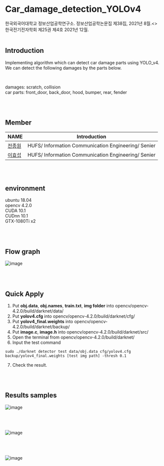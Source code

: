 # Car_damage_detection_YOLOv4 
한국외국어대학교 정보산업공학연구소. 정보산업공학논문집 제38집, 2021년 8월.<>
한국전기전자학회 제25권 제4호 2021년 12월.
<br/>
<br/>

## Introduction  

Implementing algorithm which can detect car damage parts using YOLO_v4.  
We can detect the following damages by the parts below.   

<br/>  

damages: scratch, collision  
car parts: front_door, back_door, hood, bumper, rear, fender  

<br/> 
<br/>

## Member
| NAME | Introduction |
|------|--------|
|   [전종원](https://github.com/jeonjw25/)  |  HUFS/ Information Communication Engineering/ Senier  |
|   [이효섭](https://github.com/leehyoseop) |  HUFS/ Information Communication Engineering/ Senier  |

<br/> 
<br/>

## environment
ubuntu 18.04  
opencv 4.2.0  
CUDA 10.1  
CUDnn 10.1  
GTX-1080Ti x2  

<br/>  
<br/>

## Flow graph  
![image](https://user-images.githubusercontent.com/54730375/142163737-8b2d1749-7ef0-4ece-b675-908d123e9a42.png)  

<br/>  
<br/>

## Quick Apply

1. Put **obj.data**, **obj.names**, **train.txt**, **img folder** into opencv/opencv-4.2.0/build/darknet/data/  
2. Put **yolov4.cfg** into opencv/opencv-4.2.0/build/darknet/cfg/  
3. Put **yolov4_final.weights** into opencv/opencv-4.2.0/build/darknet/backup/  
4. Put **image.c**, **image.h** into opencv/opencv-4.2.0/build/darknet/src/  
5. Open the terminal from opencv/opencv-4.2.0/build/darknet/  
6. Input the test command  
```
sudo ./darknet detector test data/obj.data cfg/yolov4.cfg backup/yolov4_final.weights [test img path] -thresh 0.1
```
7. Check the result.

<br/>  
<br/>  

## Results samples

![image](https://user-images.githubusercontent.com/54730375/142167533-60511491-dada-40db-b6a3-bf244d01f0f0.png)  
<br/>  
<br/>  

![image](https://user-images.githubusercontent.com/54730375/142168211-d903e2ba-e43a-4fbc-8808-6b4c4f6e1785.png)  
<br/>  
<br/>  

![image](https://user-images.githubusercontent.com/54730375/142168745-8f34a986-0b6a-4667-be95-346b1e1b5a74.png)  
